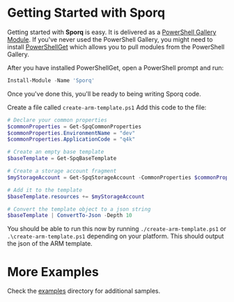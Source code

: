 # Getting Started with Sporq
Getting started with **Sporq** is easy.  It is delivered as a [PowerShell Gallery Module](https://www.powershellgallery.com/packages/Sporq/).  If you've never used the PowerShell Gallery, you might need to install [PowerShellGet](https://docs.microsoft.com/en-us/powershell/scripting/gallery/installing-psget?view=powershell-6) which allows you to pull modules from the PowerShell Gallery.

After you have installed PowerShellGet, open a PowerShell prompt and run:
```powershell
Install-Module -Name 'Sporq'
```

Once you've done this, you'll be ready to being writing Sporq code.

Create a file called ```create-arm-template.ps1```
Add this code to the file:
```powershell
# Declare your common properties
$commonProperties = Get-SpqCommonProperties
$commonProperties.EnvironmentName = "dev"
$commonProperties.ApplicationCode = "q4k"

# Create an empty base template
$baseTemplate = Get-SpqBaseTemplate

# Create a storage account fragment
$myStorageAccount = Get-SpqStorageAccount -CommonProperties $commonProperties -Location "centralus" -StorageAccessTier "Standard_RAGRS" -StorageTier "Standard"

# Add it to the template
$baseTemplate.resources += $myStorageAccount

# Convert the template object to a json string
$baseTemplate | ConvertTo-Json -Depth 10
```

You should be able to run this now by running ```./create-arm-template.ps1``` or ```.\create-arm-template.ps1``` depending on your platform.
This should output the json of the ARM template.

# More Examples
Check the [examples](/examples) directory for additional samples.